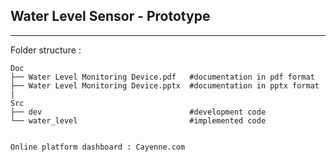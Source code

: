 ## Water Level Sensor - Prototype 
---

Folder structure : 

```
Doc
├── Water Level Monitoring Device.pdf   #documentation in pdf format
├── Water Level Monitoring Device.pptx  #documentation in pptx format
|    
Src
├── dev                                 #development code    
└── water_level                         #implemented code
 

Online platform dashboard : Cayenne.com